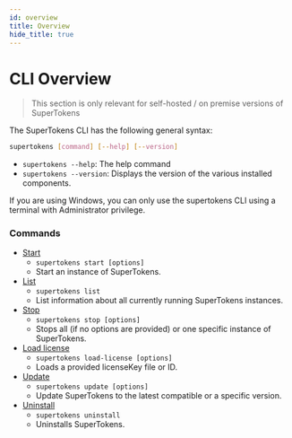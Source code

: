 ```yaml
---
id: overview
title: Overview
hide_title: true
---
```


# CLI Overview

> This section is only relevant for self-hosted / on premise versions of SuperTokens

The SuperTokens CLI has the following general syntax:

```bash
supertokens [command] [--help] [--version]
```

- ```supertokens --help```: The help command
- ```supertokens --version```: Displays the version of the various installed components.

<div class="specialNote" style="margin-bottom: 20px">
If you are using Windows, you can only use the supertokens CLI using a terminal with Administrator privilege. 
</div>

### Commands
- [Start](./start)
    - ```supertokens start [options]```
    - Start an instance of SuperTokens.
- [List](./list)
    - ```supertokens list```
    - List information about all currently running SuperTokens instances.
- [Stop](./stop)
    - ```supertokens stop [options]```
    - Stops all (if no options are provided) or one specific instance of SuperTokens.
- [Load license](./load-license)
    - ```supertokens load-license [options]```
    - Loads a provided licenseKey file or ID.
- [Update](./update)
    - ```supertokens update [options]```
    - Update SuperTokens to the latest compatible or a specific version.
- [Uninstall](./uninstall)
    - ```supertokens uninstall```
    - Uninstalls SuperTokens.